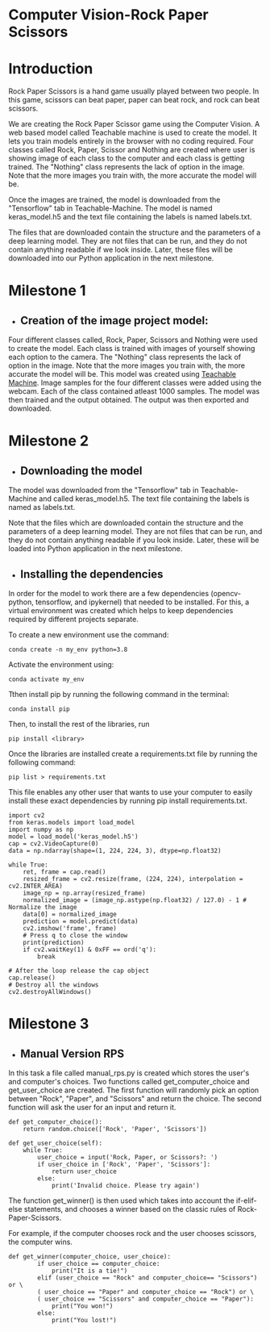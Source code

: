 # Computer Vision-Rock Paper Scissors
# Introduction

Rock Paper Scissors is a hand game usually played between two people. In this game, scissors can beat paper, paper can beat rock, and rock can beat scissors. 


We are creating the Rock Paper Scissor game using the Computer Vision. A web based model called Teachable machine is used to create the model. It lets you train models entirely in the browser with no coding required. Four classes called Rock, Paper, Scissor and Nothing are created where user is showing image of each class to the computer and each class is getting trained. The "Nothing" class represents the lack of option in the image. Note  that the more images you train with, the more accurate the model will be.

Once the images are trained, the model is downloaded from the "Tensorflow" tab in Teachable-Machine. The model is named keras_model.h5 and the text file containing the labels is named labels.txt.

The files that are downloaded contain the structure and the parameters of a deep learning model. They are not files that can be run, and they do not contain anything readable if we look inside. Later, these files will be downloaded into our Python application in the next milestone.

# Milestone 1
- ## Creation of the image project model: 
Four different classes called, Rock, Paper, Scissors and Nothing were used to create the model. Each class is trained with images of yourself showing each option to the camera. The "Nothing" class represents the lack of option in the image. Note that the more images you train with, the more accurate the model will be. This model was created using [Teachable Machine](https://teachablemachine.withgoogle.com/). Image samples for the four different classes were added using the webcam. Each of the class contained atleast 1000 samples. The model was then trained and the output obtained. The output was then exported and downloaded.

# Milestone 2

- ## Downloading the model

The model was downloaded from the "Tensorflow" tab in Teachable-Machine and called keras_model.h5. The text file containing the labels is named  as labels.txt.

Note that the files which are downloaded contain the structure and the parameters of a deep learning model. They are not files that can be run, and they do not contain anything readable if you look inside. Later, these will be loaded into Python application in the next milestone.

- ## Installing the dependencies

In order for the model to work there are a few dependencies (opencv-python, tensorflow, and ipykernel) that needed to be installed. For this, a virtual environment was created which helps to keep dependencies required by different projects separate.

To create a new environment use the command:
```
conda create -n my_env python=3.8
```
Activate the environment using:
```
conda activate my_env
```
Tthen install pip by running the following command in the terminal:
```
conda install pip
```
Then, to install the rest of the libraries, run 
```
pip install <library>
```
Once the libraries are installed create a requirements.txt file by running the following command:
```
pip list > requirements.txt
```
This file enables any other user that wants to use your computer to easily install these exact dependencies by running pip install requirements.txt.

```
import cv2
from keras.models import load_model
import numpy as np
model = load_model('keras_model.h5')
cap = cv2.VideoCapture(0)
data = np.ndarray(shape=(1, 224, 224, 3), dtype=np.float32)

while True: 
    ret, frame = cap.read()
    resized_frame = cv2.resize(frame, (224, 224), interpolation = cv2.INTER_AREA)
    image_np = np.array(resized_frame)
    normalized_image = (image_np.astype(np.float32) / 127.0) - 1 # Normalize the image
    data[0] = normalized_image
    prediction = model.predict(data)
    cv2.imshow('frame', frame)
    # Press q to close the window
    print(prediction)
    if cv2.waitKey(1) & 0xFF == ord('q'):
        break
            
# After the loop release the cap object
cap.release()
# Destroy all the windows
cv2.destroyAllWindows()
```
# Milestone 3

- ## Manual Version RPS
In this task a file called  manual_rps.py is created which stores the user's and computer's choices. Two functions called
get_computer_choice and get_user_choice are created.
The first function will randomly pick an option between "Rock", "Paper", and "Scissors" and return the choice.
The second function will ask the user for an input and return it.

```
def get_computer_choice():
    return random.choice(['Rock', 'Paper', 'Scissors'])

def get_user_choice(self):
    while True:
        user_choice = input('Rock, Paper, or Scissors?: ')
        if user_choice in ['Rock', 'Paper', 'Scissors']:
            return user_choice
        else:
            print('Invalid choice. Please try again')
```
The function get_winner() is then used which takes into account the if-elif-else statements, and chooses a winner based on the classic rules of Rock-Paper-Scissors.

For example, if the computer chooses rock and the user chooses scissors, the computer wins.

```
def get_winner(computer_choice, user_choice):
        if user_choice == computer_choice:
            print("It is a tie!") 
        elif (user_choice == "Rock" and computer_choice== "Scissors") or \
        ( user_choice == "Paper" and computer_choice == "Rock") or \
        ( user_choice == "Scissors" and computer_choice == "Paper"):
            print("You won!")
        else: 
            print("You lost!")
```
